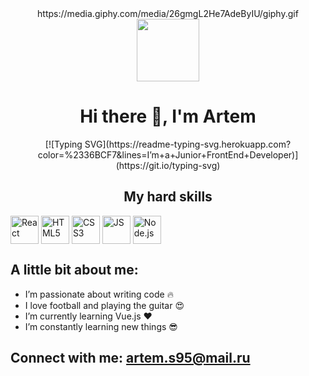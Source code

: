 <div id="header" align="center">https://media.giphy.com/media/26gmgL2He7AdeByIU/giphy.gif
  <img src="" width="100"/>
</div>

<h1 align="center">Hi there 👋, I'm Artem</h1>

<div align="center">[![Typing SVG](https://readme-typing-svg.herokuapp.com?color=%2336BCF7&lines=I’m+a+Junior+FrontEnd+Developer)](https://git.io/typing-svg)</div>

<h2 align="center">My hard skills</h2>

<img align="center" alt="React" width="45px" src="https://img.shields.io/badge/react-%2320232a.svg?style=for-the-badge&logo=react&logoColor=%2361DAFB"/>
<img align="center" alt="HTML5" width="45px" src="https://img.shields.io/badge/html5-%23E34F26.svg?style=for-the-badge&logo=html5&logoColor=white"/>
<img align="center" alt="CSS3" width="45px" src="https://img.shields.io/badge/css3-%231572B6.svg?style=for-the-badge&logo=css3&logoColor=white"/>
<img align="center" alt="JS" width="45px" src="https://img.shields.io/badge/javascript-%23323330.svg?style=for-the-badge&logo=javascript&logoColor=%23F7DF1E"/>
<img align="center" alt="Node.js" width="45px" src="https://img.shields.io/badge/node.js-6DA55F?style=for-the-badge&logo=node.js&logoColor=white"/>

## A little bit about me:
- I’m passionate about writing code :fire:
- I love football and playing the guitar :heart_eyes:
- I’m currently learning Vue.js :heart:
- I’m constantly learning new things :sunglasses:

## Connect with me: artem.s95@mail.ru